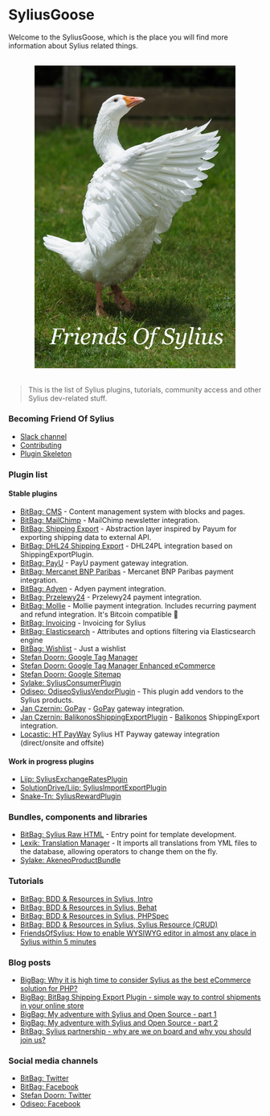 # SyliusGoose
Welcome to the SyliusGoose, which is the place you will find more information about Sylius related things.

<p align="center">
  <br>
  <img width="400" src="./friends-of-sylius-logo.png" alt="Friends Of Sylius logo">
  <br>
  <br>
</p>

> This is the list of Sylius plugins, tutorials, community access and other Sylius dev-related stuff.

### Becoming Friend Of Sylius

- [Slack channel](http://sylius.org/slack)
- [Contributing](http://docs.sylius.org/en/latest/contributing/)
- [Plugin Skeleton](https://github.com/Sylius/PluginSkeleton)

### Plugin list

#### Stable plugins

- [BitBag: CMS](https://github.com/BitBagCommerce/SyliusCmsPlugin) - Content management system with blocks and pages.
- [BitBag: MailChimp](https://github.com/BitBagCommerce/SyliusMailChimpPlugin) - MailChimp newsletter integration.
- [BitBag: Shipping Export](https://github.com/BitBagCommerce/SyliusShippingExportPlugin) - Abstraction layer inspired by Payum for exporting shipping data to external API.
- [BitBag: DHL24 Shipping Export](https://github.com/BitBagCommerce/SyliusDHL24PlShippingExportPlugin) - DHL24PL integration based on ShippingExportPlugin.
- [BitBag: PayU](https://github.com/BitBagCommerce/SyliusPayUPlugin) - PayU payment gateway integration.
- [BitBag: Mercanet BNP Paribas](https://github.com/BitBagCommerce/SyliusMercanetBnpParibasPlugin) - Mercanet BNP Paribas payment integration.
- [BitBag: Adyen](https://github.com/BitBagCommerce/SyliusAdyenPlugin) - Adyen payment integration.
- [BitBag: Przelewy24](https://github.com/BitBagCommerce/SyliusPrzelewy24Plugin) - Przelewy24 payment integration.
- [BitBag: Mollie](https://github.com/BitBagCommerce/SyliusMolliePlugin) - Mollie payment integration. Includes recurring payment and refund integration. It's Bitcoin compatible :tada:
- [BitBag: Invoicing](https://github.com/BitBagCommerce/SyliusInvoicingPlugin) - Invoicing for Sylius
- [BitBag: Elasticsearch](https://github.com/BitBagCommerce/SyliusElasticsearchPlugin) - Attributes and options filtering via Elasticsearch engine
- [BitBag: Wishlist](https://github.com/BitBagCommerce/SyliusWishlistPlugin) - Just a wishlist
- [Stefan Doorn: Google Tag Manager](https://github.com/stefandoorn/google-tag-manager-plugin)
- [Stefan Doorn: Google Tag Manager Enhanced eCommerce](https://github.com/stefandoorn/google-tag-manager-enhanced-ecommerce-plugin)
- [Stefan Doorn: Google Sitemap](https://github.com/stefandoorn/sitemap-plugin)
- [Sylake: SyliusConsumerPlugin](https://github.com/Sylake/SyliusConsumerPlugin)
- [Odiseo: OdiseoSyliusVendorPlugin](https://github.com/odiseoteam/SyliusVendorPlugin) - This plugin add vendors to the Sylius products.
- [Jan Czernin: GoPay](https://github.com/czende/gopay-plugin) - [GoPay](https://gopay.com/en/) gateway integration.
- [Jan Czernin: BalikonosShippingExportPlugin](https://github.com/czende/BalikonosShippingExportPlugin) - [Balikonos](https://balikonos.cz/) ShippingExport integration.
- [Locastic: HT PayWay](http://github.com/locastic/SyliusHTPayWayPlugin) Sylius HT Payway gateway integration (direct/onsite and offsite) 

#### Work in progress plugins

- [Liip: SyliusExchangeRatesPlugin](https://github.com/FriendsOfSylius/SyliusExchangeRatesPlugin)
- [SolutionDrive/Liip: SyliusImportExportPlugin](https://github.com/FriendsOfSylius/SyliusImportExportPlugin)
- [Snake-Tn: SyliusRewardPlugin](https://github.com/Snake-Tn/SyliusRewardPlugin)

### Bundles, components and libraries

- [BitBag: Sylius Raw HTML](https://github.com/BitBagCommerce/SyliusRawHtml) - Entry point for template development.
- [Lexik: Translation Manager](https://github.com/lexik/LexikTranslationBundle) - It imports all translations from YML files to the database, allowing operators to change them on the fly. 
- [Sylake: AkeneoProductBundle](https://github.com/Sylake/AkeneoProducerBundle)

### Tutorials

- [BitBag: BDD & Resources in Sylius, Intro](https://bitbag.shop/blog/working-with-bdd-and-resources-in-sylius-part-0-introduction)
- [BitBag: BDD & Resources in Sylius, Behat](https://bitbag.shop/blog/working-with-bdd-and-resources-in-sylius-part-1-Behat)
- [BitBag: BDD & Resources in Sylius, PHPSpec](https://bitbag.shop/blog/working-with-bdd-and-resources-in-sylius-part-2-phpspec)
- [BitBag: BDD & Resources in Sylius, Sylius Resource (CRUD)](https://bitbag.shop/blog/working-with-bdd-and-resources-in-sylius-part-3-resourcebundle)
- [FriendsOfSylius: How to enable WYSIWYG editor in almost any place in Sylius within 5 minutes](https://github.com/friendsofsylius/SyliusGoose/blob/master/StepByStep/WYSIWYG_EDITOR_IN_ANY_FORM.md)

### Blog posts

- [BigBag: Why it is high time to consider Sylius as the best eCommerce solution for PHP?](https://bitbag.pl/blog/why-it-is-high-time-to-consider-sylius-as-the-best-ecommerce-solution-for-php)
- [BigBag: BitBag Shipping Export Plugin - simple way to control shipments in your online store
](https://bitbag.shop/blog/bitbag-shipping-export-plugin-simple-way-to-control-shipments-in-your-online-store)
- [BigBag: My adventure with Sylius and Open Source - part 1
](https://bitbag.shop/blog/my-adventure-with-sylius-and-open-source-part-1)
- [BigBag: My adventure with Sylius and Open Source - part 2
](https://bitbag.shop/blog/my-adventure-with-sylius-and-open-source-part-2)
- [BitBag: Sylius partnership - why are we on board and why you should join us?](https://bitbag.shop/blog/sylius-partnership-why-are-we-on-board-and-why-you-should-join-us)

### Social media channels

- [BitBag: Twitter](https://twitter.com/BitBagCommerce)
- [BitBag: Facebook](https://www.facebook.com/bitbag/)
- [Stefan Doorn: Twitter](https://twitter.com/stefan_doorn)
- [Odiseo: Facebook](http://facebook.com/odiseoteam)

